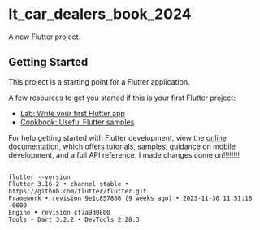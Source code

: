 # lt_car_dealers_book_2024

A new Flutter project.

## Getting Started

This project is a starting point for a Flutter application.

A few resources to get you started if this is your first Flutter project:

- [Lab: Write your first Flutter app](https://docs.flutter.dev/get-started/codelab)
- [Cookbook: Useful Flutter samples](https://docs.flutter.dev/cookbook)

For help getting started with Flutter development, view the
[online documentation](https://docs.flutter.dev/), which offers tutorials,
samples, guidance on mobile development, and a full API reference. I made changes come on!!!!!!!!

```

flutter --version
Flutter 3.16.2 • channel stable • https://github.com/flutter/flutter.git
Framework • revision 9e1c857886 (9 weeks ago) • 2023-11-30 11:51:18 -0600
Engine • revision cf7a9d0800
Tools • Dart 3.2.2 • DevTools 2.28.3
```

